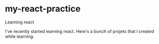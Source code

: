 # my-react-practice
Learning react
 
 I've recently started learning react. Here's a bunch of projets that I created while learning.
